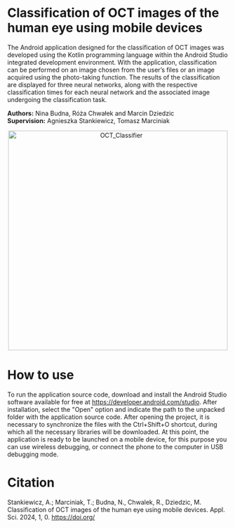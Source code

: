 # Classification of OCT images of the human eye using mobile devices

The Android application designed for the classification of OCT images was developed using the Kotlin programming language within the Android Studio integrated development environment. With the application, classification can be performed on an image chosen from the user’s files or an image acquired using the photo-taking function. The results of the classification are displayed for three neural networks, along with the respective classification times for each neural network and the associated image undergoing the classification task.

**Authors:** Nina Budna, Róża Chwałek and Marcin Dziedzic\
**Supervision:** Agnieszka Stankiewicz, Tomasz Marciniak

<p align="center">
<img height=500 alt="OCT_Classifier" src="https://github.com/user-attachments/assets/00b19ade-6cde-4f32-b720-7dd0de211ca5" />
</p>

# How to use
To run the application source code, download and install the Android Studio software available for free at https://developer.android.com/studio. After installation, select the "Open" option and indicate the path to the unpacked folder with the application source code.
After opening the project, it is necessary to synchronize the files with the Ctrl+Shift+O shortcut, during which all the necessary libraries will be downloaded. At this point, the application is ready to be launched on a mobile device, for this purpose you can use wireless debugging, or connect the phone to the computer in USB debugging mode. 

# Citation
Stankiewicz, A.; Marciniak, T.; Budna, N., Chwalek, R., Dziedzic, M. Classification of OCT images of the human eye using mobile devices. Appl. Sci. 2024, 1, 0. https://doi.org/

